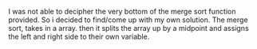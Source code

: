 I was not able to decipher the very bottom of the merge sort function provided.  So i decided to find/come up with my own solution.  The merge sort, takes in a array. then it splits the array up by a midpoint and assigns the left and right side to their own variable.

